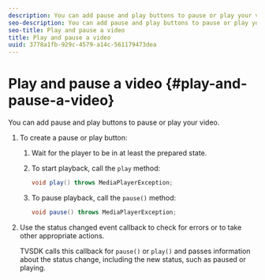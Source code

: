 ```yaml
---
description: You can add pause and play buttons to pause or play your video.
seo-description: You can add pause and play buttons to pause or play your video.
seo-title: Play and pause a video
title: Play and pause a video
uuid: 3778a1fb-929c-4579-a14c-561179473dea
---
```


# Play and pause a video {#play-and-pause-a-video}

You can add pause and play buttons to pause or play your video.

1. To create a pause or play button:
   1. Wait for the player to be in at least the prepared state.
   1. To start playback, call the `play` method:

      ```java   
      void play() throws MediaPlayerException;
      ```

   1. To pause playback, call the `pause()` method:

      ```java   
      void pause() throws MediaPlayerException;
      ```

1. Use the status changed event callback to check for errors or to take other appropriate actions.

   TVSDK calls this callback for `pause()` or `play()` and passes information about the status change, including the new status, such as paused or playing.
